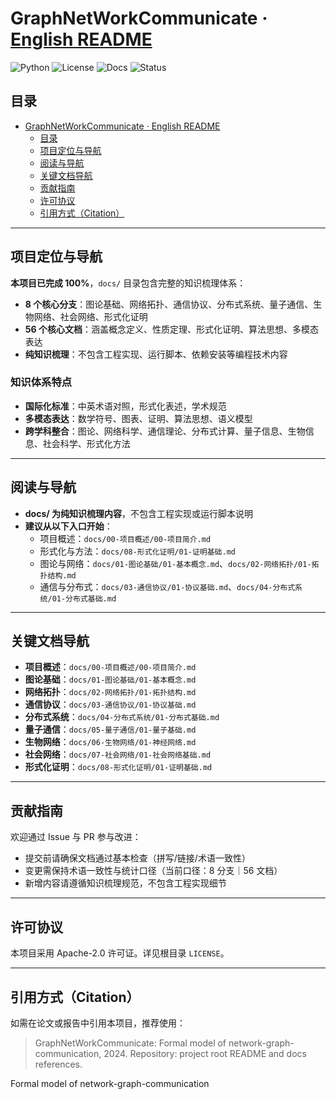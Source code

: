 # GraphNetWorkCommunicate  ·  [English README](README_EN.md)

![Python](https://img.shields.io/badge/Python-3.10%2B-blue)
![License](https://img.shields.io/badge/License-Apache--2.0-green)
![Docs](https://img.shields.io/badge/Docs-100%25%20Complete-brightgreen)
![Status](https://img.shields.io/badge/Status-Finished-success)

## 目录

- [GraphNetWorkCommunicate  ·  English README](#graphnetworkcommunicate----english-readme)
  - [目录](#目录)
  - [项目定位与导航](#项目定位与导航)
  - [阅读与导航](#阅读与导航)
  - [关键文档导航](#关键文档导航)
  - [贡献指南](#贡献指南)
  - [许可协议](#许可协议)
  - [引用方式（Citation）](#引用方式citation)

---

## 项目定位与导航

**本项目已完成 100%**，`docs/` 目录包含完整的知识梳理体系：

- **8 个核心分支**：图论基础、网络拓扑、通信协议、分布式系统、量子通信、生物网络、社会网络、形式化证明
- **56 个核心文档**：涵盖概念定义、性质定理、形式化证明、算法思想、多模态表达
- **纯知识梳理**：不包含工程实现、运行脚本、依赖安装等编程技术内容

### 知识体系特点

- **国际化标准**：中英术语对照，形式化表述，学术规范
- **多模态表达**：数学符号、图表、证明、算法思想、语义模型
- **跨学科整合**：图论、网络科学、通信理论、分布式计算、量子信息、生物信息、社会科学、形式化方法

---

## 阅读与导航

- **docs/ 为纯知识梳理内容**，不包含工程实现或运行脚本说明
- **建议从以下入口开始**：
  - 项目概述：`docs/00-项目概述/00-项目简介.md`
  - 形式化与方法：`docs/08-形式化证明/01-证明基础.md`
  - 图论与网络：`docs/01-图论基础/01-基本概念.md`、`docs/02-网络拓扑/01-拓扑结构.md`
  - 通信与分布式：`docs/03-通信协议/01-协议基础.md`、`docs/04-分布式系统/01-分布式基础.md`

---

## 关键文档导航

- **项目概述**：`docs/00-项目概述/00-项目简介.md`
- **图论基础**：`docs/01-图论基础/01-基本概念.md`
- **网络拓扑**：`docs/02-网络拓扑/01-拓扑结构.md`
- **通信协议**：`docs/03-通信协议/01-协议基础.md`
- **分布式系统**：`docs/04-分布式系统/01-分布式基础.md`
- **量子通信**：`docs/05-量子通信/01-量子基础.md`
- **生物网络**：`docs/06-生物网络/01-神经网络.md`
- **社会网络**：`docs/07-社会网络/01-社会网络基础.md`
- **形式化证明**：`docs/08-形式化证明/01-证明基础.md`

---

## 贡献指南

欢迎通过 Issue 与 PR 参与改进：

- 提交前请确保文档通过基本检查（拼写/链接/术语一致性）
- 变更需保持术语一致性与统计口径（当前口径：8 分支｜56 文档）
- 新增内容请遵循知识梳理规范，不包含工程实现细节

---

## 许可协议

本项目采用 Apache-2.0 许可证。详见根目录 `LICENSE`。

---

## 引用方式（Citation）

如需在论文或报告中引用本项目，推荐使用：

> GraphNetWorkCommunicate: Formal model of network-graph-communication, 2024. Repository: project root README and docs references.

Formal model of network-graph-communication
